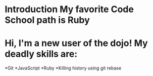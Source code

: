 Introduction
My favorite Code School path is Ruby
============
Hi, I'm a new user of the dojo!
My deadly skills are:
=====================
*Git
*JavaScript
*Ruby
*Killing history using git rebase
